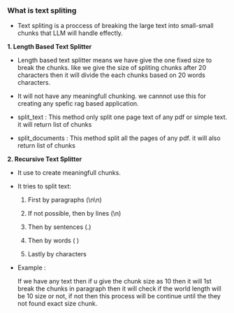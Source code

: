 ### What is text spliting
- Text spliting is a proccess of breaking the large text into small-small chunks that LLM will handle effectly.

**1. Length Based Text Splitter**

- Length based text splitter means we have give the one fixed size to break the chunks. like we give the size of spliting chunks after 20 characters then it will divide the each chunks based on 20 words characters.
- It will not have any meaningfull chunking. we cannnot use this for creating any spefic rag based application.

- split_text : This method only split one page text of any pdf or simple text. it will return list of chunks
- split_documents : This method split all the pages of any pdf. it will also return list of chunks

**2. Recursive Text Splitter**

- It use to create meaningfull chunks. 

- It tries to split text:

    1. First by paragraphs (\n\n)

    2. If not possible, then by lines (\n)

    3. Then by sentences (.)

    4. Then by words ( )

    5. Lastly by characters
    
- Example : 

    If we have any text then if u give the chunk size as 10 then it will 1st break the chunks in paragraph then it will check if the world length will be 10 size or not, if not then this process will be continue until the they not found exact size chunk.


